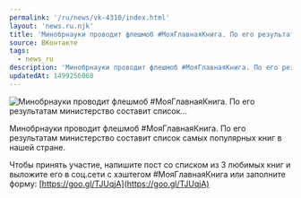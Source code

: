 ```yaml
---
permalink: '/ru/news/vk-4310/index.html'
layout: 'news.ru.njk'
title: 'Минобрнауки проводит флешмоб #МояГлавнаяКнига. По его результатам министерство составит список'
source: ВКонтакте
tags:
  - news_ru
description: 'Минобрнауки проводит флешмоб #МояГлавнаяКнига. По его результатам министерство составит список…'
updatedAt: 1499256068
---
```

![Минобрнауки проводит флешмоб #МояГлавнаяКнига. По его результатам министерство составит список…](https://sun9-11.userapi.com/impf/c637319/v637319484/59154/PRnx39Ns07c.jpg?size=1280x780&quality=96&proxy=1&sign=a33d7108c6fdff31a5f489f61a1aa7f5&c_uniq_tag=ep1Ma43mlQpYdgZiEy4jDQ-w5Fs9cOsIoWl6ipFb2Cc&type=album)

Минобрнауки проводит флешмоб #МояГлавнаяКнига. По его результатам министерство составит список самых популярных книг в нашей стране.

Чтобы принять участие, напишите пост со списком из 3 любимых книг и выложите его в соц.сети с хэштегом #МояГлавнаяКнига или заполните форму: [https://goo.gl/TJUqjA](https://goo.gl/TJUqjA)
